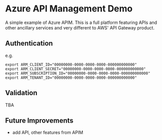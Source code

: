 # Azure API Management Demo

A simple example of Azure APIM. This is a full platform featuring APIs and other ancillary services and very different to AWS' API Gateway product.

## Authentication

e.g.

```
export ARM_CLIENT_ID="00000000-0000-0000-0000-000000000000"
export ARM_CLIENT_SECRET="00000000-0000-0000-0000-000000000000"
export ARM_SUBSCRIPTION_ID="00000000-0000-0000-0000-000000000000"
export ARM_TENANT_ID="00000000-0000-0000-0000-000000000000"
```

## Validation

TBA

## Future Improvements
- add API, other features from APIM
